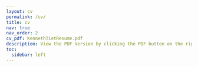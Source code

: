 ```yaml
---
layout: cv
permalink: /cv/
title: cv
nav: true
nav_order: 2
cv_pdf: KennethTietResume.pdf
description: View the PDF Version by clicking the PDF button on the right hand side!
toc:
  sidebar: left
---
```

